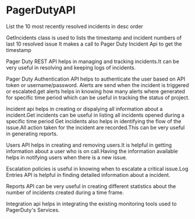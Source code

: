 PagerDutyAPI
============

List the 10 most recently resolved incidents in desc order


GetIncidents class is used to lists the timestamp and incident numbers of last 10 resolved issue
It makes a call to Pager Duty Incident Api to get the timestamp

Pager Duty REST API helps in managing and tracking incidents.It can be very useful in resolving and keeping logs of incidents.

Pager Duty Authentication API helps to authenticate the user based on API token or username/password.
Alerts are send when the incident is triggered or escalated.get alerts helps in knowing how many alerts where generated for specific time period which can be
useful in tracking the status of project.

Incident api helps in creating or dispalying all information about a incident.Get incidents can be useful in listing all incidents opened during a specific time period
Get incidents also helps in identifying the flow of the issue.All action taken for the incident are recorded.This can be very useful in generating reports.

Users API helps in creating and removing users.It is helpful in getting information about a user who is on call.Having the information available helps 
in notifying users when there is a new issue.

Escalation policies is useful in knowing when to escalate a critical issue.Log Entries API is helpful in finding detailed information about a incident.

Reports API can be very useful in creating different statistics about the number of incidents created during a time frame.

Integration api helps in integrating the existing monitoring tools used to PagerDuty's Services.

